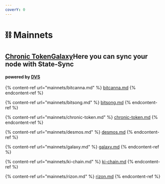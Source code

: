 ```yaml
---
coverY: 0
---
```


# ⛓ Mainnets

## [Chronic Token](https://app.gitbook.com/s/mLaXrPDDRtBJtVYjHual/\~/changes/aiTQQVhyOFO6oP5GPWSu/mainnets/chronic-token)[Galaxy](https://app.gitbook.com/s/mLaXrPDDRtBJtVYjHual/\~/changes/aiTQQVhyOFO6oP5GPWSu/mainnets/galaxy)Here you can sync your node with State-Sync

#### powered by [DVS](https://validators.network/)

{% content-ref url="mainnets/bitcanna.md" %}
[bitcanna.md](mainnets/bitcanna.md)
{% endcontent-ref %}

{% content-ref url="mainnets/bitsong.md" %}
[bitsong.md](mainnets/bitsong.md)
{% endcontent-ref %}

{% content-ref url="mainnets/chronic-token.md" %}
[chronic-token.md](mainnets/chronic-token.md)
{% endcontent-ref %}

{% content-ref url="mainnets/desmos.md" %}
[desmos.md](mainnets/desmos.md)
{% endcontent-ref %}

{% content-ref url="mainnets/galaxy.md" %}
[galaxy.md](mainnets/galaxy.md)
{% endcontent-ref %}

{% content-ref url="mainnets/ki-chain.md" %}
[ki-chain.md](mainnets/ki-chain.md)
{% endcontent-ref %}

{% content-ref url="mainnets/rizon.md" %}
[rizon.md](mainnets/rizon.md)
{% endcontent-ref %}
